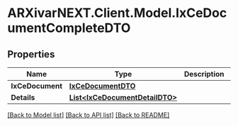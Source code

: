 # ARXivarNEXT.Client.Model.IxCeDocumentCompleteDTO
## Properties

Name | Type | Description | Notes
------------ | ------------- | ------------- | -------------
**IxCeDocument** | [**IxCeDocumentDTO**](IxCeDocumentDTO.md) |  | [optional] 
**Details** | [**List&lt;IxCeDocumentDetailDTO&gt;**](IxCeDocumentDetailDTO.md) |  | [optional] 

[[Back to Model list]](../README.md#documentation-for-models) [[Back to API list]](../README.md#documentation-for-api-endpoints) [[Back to README]](../README.md)

